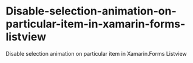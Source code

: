 # Disable-selection-animation-on-particular-item-in-xamarin-forms-listview
Disable selection animation on particular item in Xamarin.Forms Listview 
